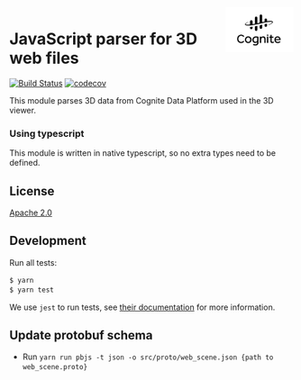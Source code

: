 <a href="https://cognite.com/">
    <img src="./cognite_logo.png" alt="Cognite logo" title="Cognite" align="right" height="80" />
</a>

# JavaScript parser for 3D web files

[![Build Status](https://travis-ci.org/cognitedata/3d-web-parser.svg?branch=master)](https://travis-ci.org/cognitedata/3d-web-parser)
[![codecov](https://codecov.io/gh/cognitedata/3d-web-parser/branch/master/graph/badge.svg)](https://codecov.io/gh/cognitedata/3d-web-parser)

This module parses 3D data from Cognite Data Platform used in the 3D viewer.

### Using typescript

This module is written in native typescript, so no extra types need to be defined.

## License

[Apache 2.0](https://www.apache.org/licenses/LICENSE-2.0)

## Development

Run all tests:

```bash
$ yarn
$ yarn test
```

We use `jest` to run tests, see [their documentation](https://github.com/facebook/jest) for more information.

## Update protobuf schema

- Run `yarn run pbjs -t json -o src/proto/web_scene.json {path to web_scene.proto}`


